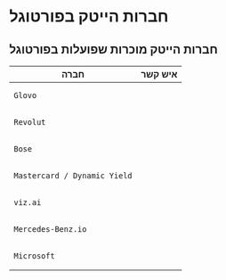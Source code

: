 # חברות הייטק בפורטוגל

## חברות הייטק מוכרות שפועלות בפורטוגל

| חברה                                               | איש קשר |
| -------------------------------------------------- | ------- |
| <pre><code>Glovo</code></pre>                      |         |
| <pre><code>Revolut</code></pre>                    |         |
| <pre><code>Bose</code></pre>                       |         |
| <pre><code>Mastercard / Dynamic Yield</code></pre> |         |
| <pre><code>viz.ai</code></pre>                     |         |
| <pre><code>Mercedes-Benz.io</code></pre>           |         |
| <pre><code>Microsoft</code></pre>                  |         |

